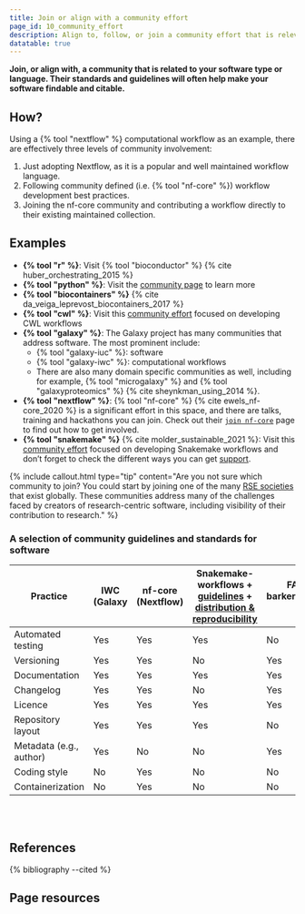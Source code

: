 ```yaml
---
title: Join or align with a community effort
page_id: 10_community_effort
description: Align to, follow, or join a community effort that is relevant to your software. For example, coding language, platform, or scientific domain specific communities.
datatable: true
---
```



**Join, or align with, a community that is related to your software type or language. Their standards and guidelines will often help make your software findable and citable.**


## How?

Using a {% tool "nextflow" %} computational workflow as an example, there are effectively three levels of community involvement:

1. Just adopting Nextflow, as it is a popular and well maintained workflow language.
2. Following community defined (i.e. {% tool "nf-core" %}) workflow development best practices.
3. Joining the nf-core community and contributing a workflow directly to their existing maintained collection.


## Examples

- **{% tool "r" %}**: Visit {% tool "bioconductor" %} {% cite huber_orchestrating_2015 %}
- **{% tool "python" %}**: Visit the [community page](https://www.python.org/community/) to learn more
- **{% tool "biocontainers" %}** {% cite da_veiga_leprevost_biocontainers_2017 %}
- **{% tool "cwl" %}**: Visit this [community effort](https://www.commonwl.org/) focused on developing CWL workflows
- **{% tool "galaxy" %}**: The Galaxy project has many communities that address software. The most prominent include:
  - {% tool "galaxy-iuc" %}: software
  - {% tool "galaxy-iwc" %}: computational workflows
  - There are also many domain specific communities as well, including for example, {% tool "microgalaxy" %} and {% tool "galaxyproteomics" %} {% cite sheynkman_using_2014 %}.
- **{% tool "nextflow" %}**: {% tool "nf-core" %} {% cite ewels_nf-core_2020 %} is a significant effort in this space, and there are talks, training and hackathons you can join. Check out their [`join nf-core`](https://nf-co.re/join) page to find out how to get involved.
- **{% tool "snakemake" %}** {% cite molder_sustainable_2021 %}: Visit this [community effort](https://snakemake.github.io/) focused on developing Snakemake workflows and don’t forget to check the different ways you can get [support](https://snakemake.readthedocs.io/en/stable/#support).

{% include callout.html type="tip" content="Are you not sure which community to join? You could start by joining one of the many [RSE societies](https://researchsoftware.org/) that exist globally. These communities address many of the challenges faced by creators of research-centric software, including visibility of their contribution to research." %}
 

### A selection of community guidelines and standards for software

| Practice  | IWC (Galaxy | nf-core (Nextflow) | Snakemake-workflows + [guidelines](https://github.com/snakemake-workflows/docs#guidelines) + [distribution & reproducibility](https://snakemake.readthedocs.io/en/stable/snakefiles/deployment.html#distribution-and-reproducibility) | FAIR4RS {% cite barker_introducing_2022 %} | [ELIXIR SMP](https://github.com/elixir-europe/smp) {% cite alves_elixir_2021 %} |
|----|---|---|---|---|---|
| Automated testing | Yes  | Yes | Yes | No | Yes |
| Versioning | Yes | Yes | No | Yes | Yes |
| Documentation | Yes | Yes | Yes | Yes | Yes |
| Changelog | Yes  | Yes | No | Yes | Yes |
| Licence | Yes | Yes | Yes | Yes | Yes |
| Repository layout | Yes | Yes | Yes | No | No |
| Metadata (e.g., author) | Yes | No | No | Yes | Yes |
| Coding style | No | Yes | No | No | No |
| Containerization | No | Yes | No | No | Yes |

<br>
<br>


## References

{% bibliography --cited %}


## Page resources

